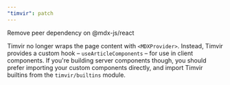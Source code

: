 ```yaml
---
"timvir": patch
---
```


Remove peer dependency on @mdx-js/react

Timvir no longer wraps the page content with `<MDXProvider>`.
Instead, Timvir provides a custom hook – `useArticleComponents` – for use in client components.
If you're building server components though, you should prefer importing your custom components directly, and import Timvir builtins from the `timvir/builtins` module.
